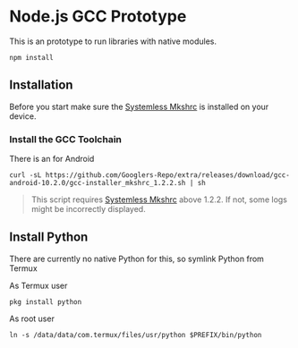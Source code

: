 [mkshrc]: https://github.com/Magisk-Modules-Alt-Repo/mkshrc

# Node.js GCC Prototype 

This is an prototype to run libraries with native modules.

```
npm install
```

## Installation

Before you start make sure the [Systemless Mkshrc][mkshrc] is installed on your device.

### Install the GCC Toolchain

There is an for Android

```shell
curl -sL https://github.com/Googlers-Repo/extra/releases/download/gcc-android-10.2.0/gcc-installer_mkshrc_1.2.2.sh | sh
```

> This script requires [Systemless Mkshrc][mkshrc] above 1.2.2. If not, some logs might be incorrectly displayed.

## Install Python

There are currently no native Python for this, so symlink Python from Termux

As Termux user
```shell
pkg install python
```

As root user 
```shell
ln -s /data/data/com.termux/files/usr/python $PREFIX/bin/python
```
